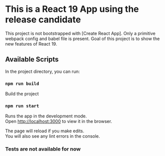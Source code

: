 # This is a React 19 App using the release candidate

This project is not bootstrapped with [Create React App].
Only a primitive webpack config and babel file is present.
Goal of this project is to show the new features of React 19.

## Available Scripts

In the project directory, you can run:

### `npm run build`

Build the project

### `npm run start`

Runs the app in the development mode.\
Open [http://localhost:3000](http://localhost:3000) to view it in the browser.

The page will reload if you make edits.\
You will also see any lint errors in the console.

### Tests are not available for now

